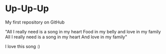# Up-Up-Up
My first repository on GitHub

"All I really need is a song in my heart
Food in my belly and love in my family
All I really need is a song in my heart
And love in my family"

I love this song :) 
